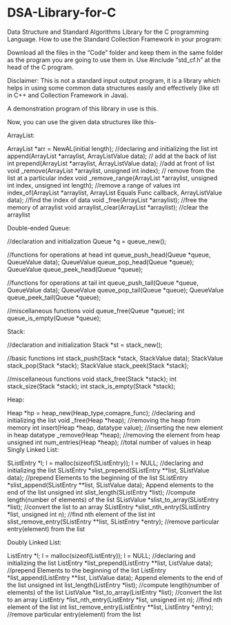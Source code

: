 # DSA-Library-for-C
Data Structure and Standard Algorithms Library for  the C programming Language.
How to use the Standard Collection Framework in your program:

Download all the files in the “Code” folder and keep them in the same folder as the program you are going to use them in. Use #include “std_cf.h” at the head of the C program.

Disclaimer: This is not a standard input output program, it is a library which helps in using some common data structures easily and effectively (like stl in C++ and Collection Framework in Java).

A demonstration program of this library in use is this.

Now, you can use the given data structures like this-

ArrayList:

ArrayList *arr = NewAL(initial length);
//declaring and initializing the list
int append(ArrayList *arraylist, ArrayListValue data);
// add at the back of list
int prepend(ArrayList *arraylist, ArrayListValue data);
//add at front of list
void _remove(ArrayList *arraylist, unsigned int index);
// remove from the list at a particular index
void _remove_range(ArrayList *arraylist, unsigned int index,
                            unsigned int length);
//remove a range of values
int index_of(ArrayList *arraylist, ArrayList Equals Func callback, ArrayListValue data);
//find the index of data
void _free(ArrayList *arraylist);
//free the memory of arraylist
void arraylist_clear(ArrayList *arraylist);
//clear the arraylist

Double-ended Queue:

//declaration and initialization
Queue *q = queue_new();

//functions for operations at head
int queue_push_head(Queue *queue, QueueValue data);
QueueValue queue_pop_head(Queue *queue);
QueueValue queue_peek_head(Queue *queue);

//functions for operations at tail
int queue_push_tail(Queue *queue, QueueValue data);
QueueValue queue_pop_tail(Queue *queue);
QueueValue queue_peek_tail(Queue *queue);

//miscellaneous functions
void queue_free(Queue *queue);
int queue_is_empty(Queue *queue);

Stack:

//declaration and initialization
Stack *st = stack_new();

//basic functions
int stack_push(Stack *stack, StackValue data);
StackValue stack_pop(Stack *stack);
StackValue stack_peek(Stack *stack);

//miscellaneous functions
void stack_free(Stack *stack);
int stack_size(Stack *stack);
int stack_is_empty(Stack *stack);

Heap:

Heap *hp = heap_new(Heap_type,comapre_func);
//declaring and initializing the list
void _free(Heap *heap);
//removing the heap from memory
int insert(Heap *heap, datatype value);
//inserting the new element in heap
datatype _remove(Heap *heap);
//removing the element from heap
unsigned int num_entries(Heap *heap);
//total number of values in heap
Singly Linked List:

SListEntry *l;
l = malloc(sizeof(SListEntry));
l = NULL;
//declaring and initializing the list
SListEntry *slist_prepend(SListEntry **list, SListValue data);
//prepend Elements to the beginning of the list
SListEntry *slist_append(SListEntry **list, SListValue data);
Append elements to the end of the list
unsigned int slist_length(SListEntry *list);
//compute length(number of elements) of the list
SListValue *slist_to_array(SListEntry *list);
//convert the list to an array
SListEntry *slist_nth_entry(SListEntry *list, unsigned int n);
//find nth element of the list
int slist_remove_entry(SListEntry **list, SListEntry *entry);
//remove particular entry(element) from the list

Doubly Linked List:

ListEntry *l;
l = malloc(sizeof(ListEntry));
l = NULL;
//declaring and initializing the list
ListEntry *list_prepend(ListEntry **list, ListValue data);
//prepend Elements to the beginning of the list
ListEntry *list_append(ListEntry **list, ListValue data);
Append elements to the end of the list
unsigned int list_length(ListEntry *list);
//compute length(number of elements) of the list
ListValue *list_to_array(ListEntry *list);
//convert the list to an array
ListEntry *list_nth_entry(ListEntry *list, unsigned int n);
//find nth element of the list
int list_remove_entry(ListEntry **list, ListEntry *entry);
//remove particular entry(element) from the list
